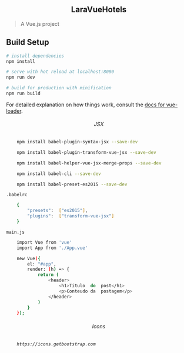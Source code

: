 <h2 align="center">LaraVueHotels</h2>

> A Vue.js project

## Build Setup

``` bash
# install dependencies
npm install

# serve with hot reload at localhost:8080
npm run dev

# build for production with minification
npm run build
```

For detailed explanation on how things work, consult the [docs for vue-loader](http://vuejs.github.io/vue-loader).

<h6 align="center">JSX</h6>

```bash
    npm install babel-plugin-syntax-jsx --save-dev

    npm install babel-plugin-transform-vue-jsx --save-dev

    npm install babel-helper-vue-jsx-merge-props --save-dev

    npm install babel-cli --save-dev

    npm install babel-preset-es2015 --save-dev
```

`.babelrc`

```bash
    {
        "presets":	["es2015"],
        "plugins":	["transform-vue-jsx"]
    }
```

`main.js`

```bash
    import Vue from 'vue'
    import App from './App.vue'

    new Vue({
        el: "#app",
        render: (h) => {
            return (
                <header>
                    <h1>Titulo	do	post</h1>
                    <p>Conteudo	da	postagem</p>
                </header>
            )
        }
    });
```

<h6 align="center">Icons<h6>

```bash
    https://icons.getbootstrap.com
```